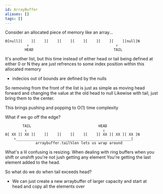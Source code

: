 ```yaml
---
id: ArrayBuffer
aliases: []
tags: []
---
```


Consider an allocated piece of memory like an array...
```
0[null][    ][    ][    ][    ][    ][    ][    ][    ][null]N
          ↑                                        ↑
         HEAD                                     TAIL
```
It's another list, but this time instead of either head or tail being defined at either 0 or N they are just refrences to some index position within this allocated memory
- indecios out of bounds are defined by the nulls

So removing from the front of the list is just as simple as moving head forward and changing the value at the old head to null
Likewise with tail, just bring them to the center.

This brings pushing and popping to O(1) time complexity

What if we go off the edge?
```
        TAIL                               HEAD
         ↓                                   ↓    
0[ XX ][ XX ][    ][    ][    ][    ][    ][ XX ][ XX ][ XX ]N
    ↑_____________________________________________________|
              arraybuffer.tail%len lets us wrap around

```

What's a lil confusing is resizing. When dealing with ring buffers when you shift or unshift you're not jush getting any element
You're getting the last element added to the head.

So what do we do when tail exceeds head?
- We can just create a new arraybuffer of larger capacity and start at head and copy all the elements over
